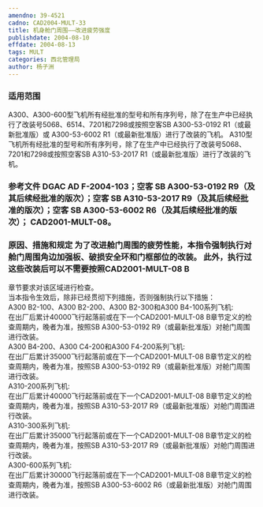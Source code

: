 ```yaml
---
amendno: 39-4521  
cadno: CAD2004-MULT-33  
title: 机身舱门周围——改进疲劳强度  
publishdate: 2004-08-10  
effdate: 2004-08-13  
tags: MULT  
categories: 西北管理局  
author: 杨子洲  
---
```

  
### 适用范围  
A300、A300-600型飞机所有经批准的型号和所有序列号，除了在生产中已经执行了改装号5068、6514、7201和7298或按照空客SB A300-53-0192 R1（或最新批准版）或 A300-53-6002 R1（或最新批准版）进行了改装的飞机。
A310型飞机所有经批准的型号和所有序列号，除了在生产中已经执行了改装号5068、7201和7298或按照空客SB A310-53-2017 R1（或最新批准版）进行了改装的飞机。  
  
<!--more-->  
### 参考文件    DGAC AD F-2004-103；空客 SB A300-53-0192 R9（及其后续经批准的版次）；空客 SB A310-53-2017 R9（及其后续经批准的版次）；空客 SB A300-53-6002 R6（及其后续经批准的版次）；    CAD2001-MULT-08。  
  
### 原因、措施和规定 为了改进舱门周围的疲劳性能，本指令强制执行对舱门周围角边加强板、破损安全环和门框部位的改装。 此外，执行过这些改装后可以不需要按照CAD2001-MULT-08 B  
        
章节要求对该区域进行检查。  
当本指令生效后，除非已经贯彻下列措施，否则强制执行以下措施：  
A300 B2-100、A300 B2-200、A300 B2-300和A300 B4-100系列飞机:  
在出厂后累计40000飞行起落前或在下一个CAD2001-MULT-08 B章节定义的检查周期内，晚者为准，按照SB A300-53-0192 R9（或最新批准版）对舱门周围进行改装。  
A300 B4-200、A300 C4-200和A300 F4-200系列飞机:  
在出厂后累计35000飞行起落前或在下一个CAD2001-MULT-08 B章节定义的检查周期内，晚者为准，按照SB A300-53-0192 R9（或最新批准版）对舱门周围进行改装。  
A310-200系列飞机:  
在出厂后累计40000飞行起落前或在下一个CAD2001-MULT-08 B章节定义的检查周期内，晚者为准，按照SB A310-53-2017 R9（或最新批准版）对舱门周围进行改装。  
A310-300系列飞机:  
在出厂后累计35000飞行起落前或在下一个CAD2001-MULT-08 B章节定义的检查周期内，晚者为准，按照SB A310-53-2017 R9（或最新批准版）对舱门周围进行改装。  
A300-600系列飞机:  
在出厂后累计30000飞行起落前或在下一个CAD2001-MULT-08 B章节定义的检查周期内，晚者为准，按照SB A300-53-6002 R6（或最新批准版）对舱门周围进行改装。  
